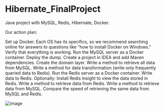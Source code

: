 # Hibernate_FinalProject
Java project with MySQL, Redis, Hibernate, Docker.

Our action plan:

Set up Docker. Each OS has its specifics, so we recommend searching online for answers to questions like "how to install Docker on Windows." Verify that everything is working.
Run the MySQL server as a Docker container.
Deploy the dump.
Create a project in IDEA and add Maven dependencies.
Create the domain layer.
Write a method to retrieve all data from MySQL.
Write a method for data transformation (write only frequently queried data to Redis).
Run the Redis server as a Docker container.
Write data to Redis.
Optionally: Install Redis Insight to view the data stored in Redis.
Write a method to retrieve data from Redis.
Write a method to retrieve data from MySQL.
Compare the speed of retrieving the same data from MySQL and Redis.

![image](https://github.com/user-attachments/assets/5e6a2d42-c2de-40fb-af4a-1c6a6901e8b7)
